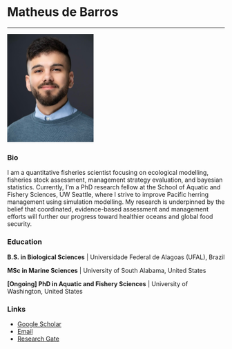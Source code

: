 # Matheus de Barros

---

<img src="./matheus.JPG" alt="Matheus" width="200"/>

### Bio
I am a quantitative fisheries scientist focusing on ecological modelling, fisheries stock assessment, management strategy evaluation, and bayesian statistics. Currently, I’m a PhD research fellow at the School of Aquatic and Fishery Sciences, UW Seattle, where I strive to improve Pacific herring management using simulation modelling. My research is underpinned by the belief that coordinated, evidence-based assessment and management efforts will further our progress toward healthier oceans and global food security.

### Education
**B.S. in Biological Sciences** | Universidade Federal de Alagoas (UFAL), Brazil

**MSc in Marine Sciences** | University of South Alabama, United States

**[Ongoing] PhD in Aquatic and Fishery Sciences** | University of Washington, United States

### Links
- [Google Scholar](https://scholar.google.com/citations?user=m8i6hjgAAAAJ&hl=pt-BR)
- [Email](mailto:mdbarros@uw.edu)
- [Research Gate](https://www.researchgate.net/profile/Matheus-De-Barros-3?ev=hdr_xprf)
